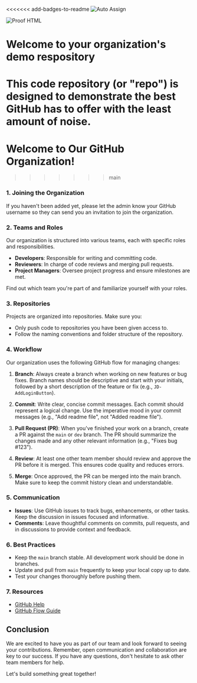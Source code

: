 <<<<<<< add-badges-to-readme
![Auto Assign](https://github.com/ChairForce-1-0/demo-repository/actions/workflows/auto-assign.yml/badge.svg)

![Proof HTML](https://github.com/ChairForce-1-0/demo-repository/actions/workflows/proof-html.yml/badge.svg)

# Welcome to your organization's demo respository
This code repository (or "repo") is designed to demonstrate the best GitHub has to offer with the least amount of noise.
=======
# Welcome to Our GitHub Organization!
>>>>>>> main

### 1. Joining the Organization

If you haven't been added yet, please let the admin know your GitHub username so they can send you an invitation to join the organization.

### 2. Teams and Roles

Our organization is structured into various teams, each with specific roles and responsibilities. 

- **Developers**: Responsible for writing and committing code.
- **Reviewers**: In charge of code reviews and merging pull requests.
- **Project Managers**: Oversee project progress and ensure milestones are met.

Find out which team you're part of and familiarize yourself with your roles.

### 3. Repositories

Projects are organized into repositories. Make sure you:

- Only push code to repositories you have been given access to.
- Follow the naming conventions and folder structure of the repository.

### 4. Workflow

Our organization uses the following GitHub flow for managing changes:

1. **Branch**: Always create a branch when working on new features or bug fixes. Branch names should be descriptive and start with your initials, followed by a short description of the feature or fix (e.g., `JD-AddLoginButton`).

2. **Commit**: Write clear, concise commit messages. Each commit should represent a logical change. Use the imperative mood in your commit messages (e.g., "Add readme file", not "Added readme file").

3. **Pull Request (PR)**: When you've finished your work on a branch, create a PR against the `main` or `dev` branch. The PR should summarize the changes made and any other relevant information (e.g., "Fixes bug #123").

4. **Review**: At least one other team member should review and approve the PR before it is merged. This ensures code quality and reduces errors.

5. **Merge**: Once approved, the PR can be merged into the main branch. Make sure to keep the commit history clean and understandable.

### 5. Communication

- **Issues**: Use GitHub issues to track bugs, enhancements, or other tasks. Keep the discussion in issues focused and informative.
- **Comments**: Leave thoughtful comments on commits, pull requests, and in discussions to provide context and feedback.

### 6. Best Practices

- Keep the `main` branch stable. All development work should be done in branches.
- Update and pull from `main` frequently to keep your local copy up to date.
- Test your changes thoroughly before pushing them.

### 7. Resources

- [GitHub Help](https://help.github.com/)
- [GitHub Flow Guide](https://guides.github.com/introduction/flow/)

## Conclusion

We are excited to have you as part of our team and look forward to seeing your contributions. Remember, open communication and collaboration are key to our success. If you have any questions, don't hesitate to ask other team members for help.

Let's build something great together!
